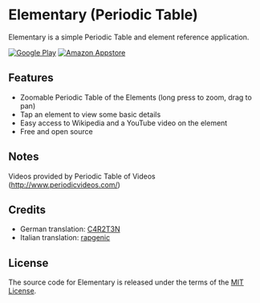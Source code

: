 # Elementary (Periodic Table)

Elementary is a simple Periodic Table and element reference application.

[![Google Play](https://raw.githubusercontent.com/ultramega/elementary/master/art/en-play-badge.png)](https://play.google.com/store/apps/details?id=com.ultramegatech.ey) [![Amazon Appstore](https://raw.githubusercontent.com/ultramega/elementary/master/art/en-amazon-badge.png)](http://www.amazon.com/gp/mas/dl/android?p=com.ultramegatech.ey)

## Features

- Zoomable Periodic Table of the Elements (long press to zoom, drag to pan)
- Tap an element to view some basic details
- Easy access to Wikipedia and a YouTube video on the element
- Free and open source

## Notes

Videos provided by Periodic Table of Videos (http://www.periodicvideos.com/)

## Credits

- German translation: [C4R2T3N](https://github.com/C4R2T3N)
- Italian translation: [rapgenic](https://github.com/rapgenic)

## License

The source code for Elementary is released under the terms of the [MIT License](http://sguidetti.mit-license.org/).
